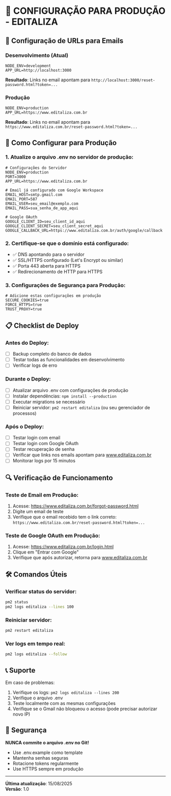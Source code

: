 # 🚀 CONFIGURAÇÃO PARA PRODUÇÃO - EDITALIZA

## 📧 Configuração de URLs para Emails

### **Desenvolvimento (Atual)**
```env
NODE_ENV=development
APP_URL=http://localhost:3000
```
**Resultado**: Links no email apontam para `http://localhost:3000/reset-password.html?token=...`

### **Produção**
```env
NODE_ENV=production
APP_URL=https://www.editaliza.com.br
```
**Resultado**: Links no email apontam para `https://www.editaliza.com.br/reset-password.html?token=...`

## 🔧 Como Configurar para Produção

### **1. Atualize o arquivo .env no servidor de produção:**
```env
# Configurações do Servidor
NODE_ENV=production
PORT=3000
APP_URL=https://www.editaliza.com.br

# Email já configurado com Google Workspace
EMAIL_HOST=smtp.gmail.com
EMAIL_PORT=587
EMAIL_USER=seu_email@exemplo.com
EMAIL_PASS=sua_senha_de_app_aqui

# Google OAuth
GOOGLE_CLIENT_ID=seu_client_id_aqui
GOOGLE_CLIENT_SECRET=seu_client_secret_aqui
GOOGLE_CALLBACK_URL=https://www.editaliza.com.br/auth/google/callback
```

### **2. Certifique-se que o domínio está configurado:**
- ✅ DNS apontando para o servidor
- ✅ SSL/HTTPS configurado (Let's Encrypt ou similar)
- ✅ Porta 443 aberta para HTTPS
- ✅ Redirecionamento de HTTP para HTTPS

### **3. Configurações de Segurança para Produção:**
```env
# Adicione estas configurações em produção
SECURE_COOKIES=true
FORCE_HTTPS=true
TRUST_PROXY=true
```

## 📋 Checklist de Deploy

### **Antes do Deploy:**
- [ ] Backup completo do banco de dados
- [ ] Testar todas as funcionalidades em desenvolvimento
- [ ] Verificar logs de erro

### **Durante o Deploy:**
- [ ] Atualizar arquivo .env com configurações de produção
- [ ] Instalar dependências: `npm install --production`
- [ ] Executar migrations se necessário
- [ ] Reiniciar servidor: `pm2 restart editaliza` (ou seu gerenciador de processos)

### **Após o Deploy:**
- [ ] Testar login com email
- [ ] Testar login com Google OAuth
- [ ] Testar recuperação de senha
- [ ] Verificar que links nos emails apontam para www.editaliza.com.br
- [ ] Monitorar logs por 15 minutos

## 🔍 Verificação de Funcionamento

### **Teste de Email em Produção:**
1. Acesse: https://www.editaliza.com.br/forgot-password.html
2. Digite um email de teste
3. Verifique que o email recebido tem o link correto: `https://www.editaliza.com.br/reset-password.html?token=...`

### **Teste de Google OAuth em Produção:**
1. Acesse: https://www.editaliza.com.br/login.html
2. Clique em "Entrar com Google"
3. Verifique que após autorizar, retorna para www.editaliza.com.br

## 🛠️ Comandos Úteis

### **Verificar status do servidor:**
```bash
pm2 status
pm2 logs editaliza --lines 100
```

### **Reiniciar servidor:**
```bash
pm2 restart editaliza
```

### **Ver logs em tempo real:**
```bash
pm2 logs editaliza --follow
```

## 📞 Suporte

Em caso de problemas:
1. Verifique os logs: `pm2 logs editaliza --lines 200`
2. Verifique o arquivo .env
3. Teste localmente com as mesmas configurações
4. Verifique se o Gmail não bloqueou o acesso (pode precisar autorizar novo IP)

## 🔐 Segurança

**NUNCA commite o arquivo .env no Git!**
- Use .env.example como template
- Mantenha senhas seguras
- Rotacione tokens regularmente
- Use HTTPS sempre em produção

---

**Última atualização**: 15/08/2025  
**Versão**: 1.0